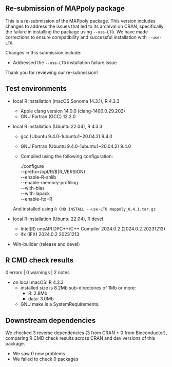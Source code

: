 ## Re-submission of MAPpoly package

This is a re-submission of the MAPpoly package. This version includes changes to address the issues that led to its archival on CRAN, specifically the failure in installing the package using `--use-LTO`. We have made corrections to ensure compatibility and successful installation with `--use-LTO`.

Changes in this submission include:

  - Addressed the `--use-LTO` installation failure issue

Thank you for reviewing our re-submission!

## Test environments
* local R installation (macOS Sonoma 14.3.1), R 4.3.3
   - Apple clang version 14.0.0 (clang-1400.0.29.202)
   - GNU Fortran (GCC) 12.2.0
* local R installation (Ubuntu 22.04), R 4.3.3
   - gcc (Ubuntu 9.4.0-1ubuntu1~20.04.2) 9.4.0
   - GNU Fortran (Ubuntu 9.4.0-1ubuntu1~20.04.2) 9.4.0
   - Compiled using the following configuration:
   
      ./configure \
       --prefix=/opt/R/${R_VERSION} \
       --enable-R-shlib \
       --enable-memory-profiling \
       --with-blas \
       --with-lapack\
       --enable-lto=R
       
    And installed using `R CMD INSTALL --use-LTO mappoly_0.4.1.tar.gz`
* local R installation (Ubuntu 22.04), R devel
   - Intel(R) oneAPI DPC++/C++ Compiler 2024.0.2 (2024.0.2.20231213)
   - ifx (IFX) 2024.0.2 20231213
   
* Win-builder (release and devel)


## R CMD check results 

0 errors | 0 warnings | 2 notes

 - on local macOS: R 4.3.3
   * installed size is 8.2Mb
     sub-directories of 1Mb or more:
       * R:      2.8Mb
       * data:   3.0Mb
   * GNU make is a SystemRequirements.

## Downstream dependencies

We checked 3 reverse dependencies (3 from CRAN + 0 from Bioconductor), comparing R CMD check results across CRAN and dev versions of this package.

 * We saw 0 new problems
 * We failed to check 0 packages
